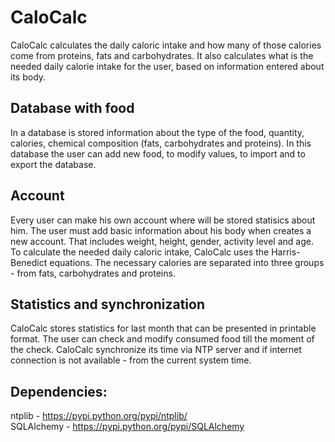 CaloCalc
========

CaloCalc calculates the daily caloric intake and how many of those calories come from proteins, fats and carbohydrates. It also calculates what is the needed daily calorie intake for the user, based on information entered about its body.

Database with food
-------
In a database is stored information about the type of the food, quantity, calories, chemical composition (fats, carbohydrates and proteins). In this database the user can add new food, to modify values, to import and to export the database.

Account
-------
Every user can make his own account where will be stored statisics about him. The user must add basic information about his body when creates a new account. That includes weight, height, gender, activity level and age. 
To calculate the needed daily caloric intake, CaloCalc uses the Harris-Benedict equations. The necessary calories are separated into three groups - from fats, carbohydrates and proteins.

Statistics and synchronization
-------
CaloCalc stores statistics for last month that can be presented in printable format. The user can check and modify consumed food till the moment of the check. 
CaloCalc synchronize its time via NTP server and if internet connection is not available - from the current system time.

Dependencies:
-------
ntplib - https://pypi.python.org/pypi/ntplib/                                                
SQLAlchemy - https://pypi.python.org/pypi/SQLAlchemy
